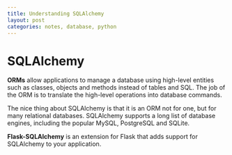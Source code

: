 ```yaml
---
title: Understanding SQLAlchemy
layout: post
categories: notes, database, python
---
```


# SQLAlchemy

**ORMs** allow applications to manage a database using high-level entities such as classes, objects and methods instead of tables and SQL. The job of the ORM is to translate the high-level operations into database commands.

The nice thing about SQLAlchemy is that it is an ORM not for one, but for many relational databases. SQLAlchemy supports a long list of database engines, including the popular MySQL, PostgreSQL and SQLite.


**Flask-SQLAlchemy** is an extension for Flask that adds support for SQLAlchemy to your application. 